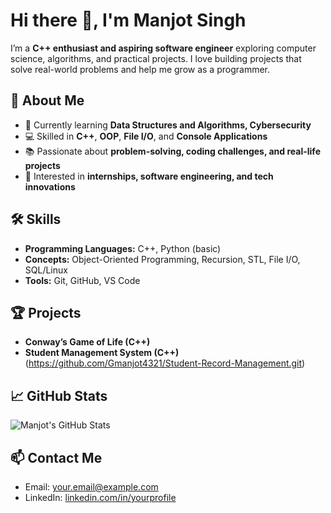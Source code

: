 # Hi there 👋, I'm Manjot Singh

I’m a **C++ enthusiast and aspiring software engineer** exploring computer science, algorithms, and practical projects. I love building projects that solve real-world problems and help me grow as a programmer.  

## 🚀 About Me
- 🌱 Currently learning **Data Structures and Algorithms, Cybersecurity**  
- 💻 Skilled in **C++**, **OOP**, **File I/O**, and **Console Applications**  
- 📚 Passionate about **problem-solving, coding challenges, and real-life projects**  
- 🎯 Interested in **internships, software engineering, and tech innovations**  

## 🛠️ Skills
- **Programming Languages:** C++, Python (basic)  
- **Concepts:** Object-Oriented Programming, Recursion, STL, File I/O, SQL/Linux  
- **Tools:** Git, GitHub, VS Code    

## 🏆 Projects
- **Conway’s Game of Life (C++)** 
- **Student Management System (C++)** (https://github.com/Gmanjot4321/Student-Record-Management.git)    

## 📈 GitHub Stats
![Manjot's GitHub Stats](https://github-readme-stats.vercel.app/api?username=yourusername&show_icons=true&theme=radical)

## 📫 Contact Me
- Email: [your.email@example.com](mailto:your.email@example.com)  
- LinkedIn: [linkedin.com/in/yourprofile](https://linkedin.com/in/yourprofile)  

